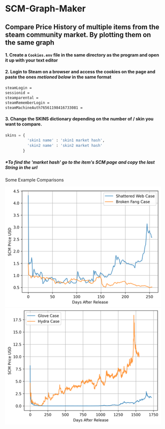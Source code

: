 # SCM-Graph-Maker
## Compare Price History of multiple items from the steam community market. By plotting them on the same graph

#### 1. Create a `Cookies.env` file in the same directory as the program and open it up with your text editor
#### 2. Login to Steam on a browser and access the cookies on the page and paste the ones *metioned below* in the same format

```env
steamLogin =
sessionid =
steamparental =
steamRememberLogin =
steamMachineAuth76561198416733081 =
```

#### 3. Change the SKINS dictionary depending on the number of / skin you want to compare.

```python
skins = { 
          'skin1 name' : 'skin1 market hash',
          'skin2 name' : 'skin2 market hash'
        }
```
##### *To find the 'market hash' go to the item's SCM page and copy the last String in the url

Some Example Comparisons

![Broken Fang vs Shattered Web](plot.png)
![Glove Case vs Hydra Case](plot2.png)
